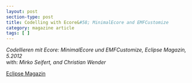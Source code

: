 ```yaml
---
layout: post
section-type: post
title: Codelling with Ecore&#58; MinimalEcore and EMFCustomize
category: magazine article
tags: [ ]
---
```

_Codellieren mit Ecore: MinimalEcore und EMFCustomize, Eclipse Magazin, 5.2012_
<br/>with: _Mirko Seifert, and Christian Wender_

<a href="https://jaxenter.de/magazine/eclipse-magazin">Eclipse Magazin</a>
